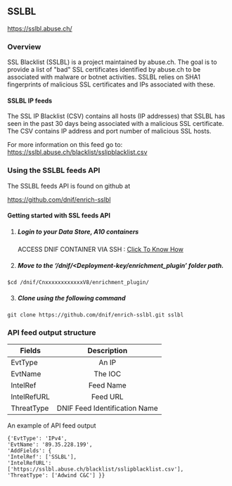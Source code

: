 ## SSLBL   
https://sslbl.abuse.ch/

### Overview
SSL Blacklist (SSLBL) is a project maintained by abuse.ch. The goal is to provide a list of "bad" SSL certificates identified by abuse.ch to be associated with malware or botnet activities. SSLBL relies on SHA1 fingerprints of malicious SSL certificates and IPs associated with these.

#### SSLBL IP feeds
The SSL IP Blacklist (CSV) contains all hosts (IP addresses) that SSLBL has seen in the past 30 days being associated with a malicious SSL certificate. 
The CSV contains IP address and port number of malicious SSL hosts.

For more information on this feed go to: https://sslbl.abuse.ch/blacklist/sslipblacklist.csv

### Using the SSLBL feeds API
 The SSLBL feeds API is found on github at

 https://github.com/dnif/enrich-sslbl

#### Getting started with SSL feeds API

1. #####    Login to your Data Store, A10 containers  
   ACCESS DNIF CONTAINER VIA SSH : [Click To Know How](https://dnif.it/docs/guides/tutorials/access-dnif-container-via-ssh.html)
2. #####    Move to the ‘/dnif/<Deployment-key/enrichment_plugin’ folder path.
```
$cd /dnif/CnxxxxxxxxxxxxV8/enrichment_plugin/
```
3. #####   Clone using the following command  
```  
git clone https://github.com/dnif/enrich-sslbl.git sslbl
```
### API feed output structure
  | Fields        | Description  |
| ------------- |:-------------:|
| EvtType      | An IP |
| EvtName      | The IOC      |
| IntelRef | Feed Name      |
| IntelRefURL | Feed URL      |
| ThreatType | DNIF Feed Identification Name |      

An example of API feed output
```
{'EvtType': 'IPv4',
'EvtName': '89.35.228.199',
'AddFields': {
'IntelRef': ['SSLBL'],
'IntelRefURL': ['https://sslbl.abuse.ch/blacklist/sslipblacklist.csv'], 
'ThreatType': ['Adwind C&C'] }}
```
